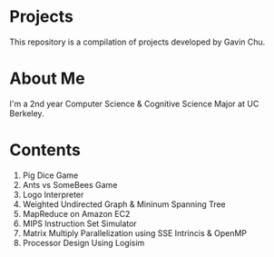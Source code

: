 Projects
========

This repository is a compilation of projects developed by Gavin Chu.

About Me
========
I'm a 2nd year Computer Science & Cognitive Science Major at UC Berkeley.


Contents
========
1. Pig Dice Game
2. Ants vs SomeBees Game
3. Logo Interpreter
4. Weighted Undirected Graph & Mininum Spanning Tree
5. MapReduce on Amazon EC2
6. MIPS Instruction Set Simulator
7. Matrix Multiply Parallelization using SSE Intrincis & OpenMP
8. Processor Design Using Logisim
